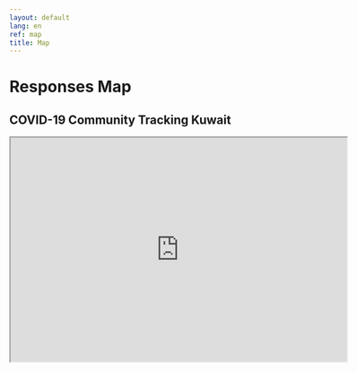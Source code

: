 ```yaml
---
layout: default
lang: en
ref: map
title: Map
---
```

# Responses Map
## COVID-19 Community Tracking Kuwait

<div class="container">

<iframe src="https://arcgis.com/apps/View/index.html?appid=a472c51ac8e748d58d0a8f7d66a824cd" title="TRackCOVIDKW Contribution Map" width="600" height="400"></iframe>

</div>